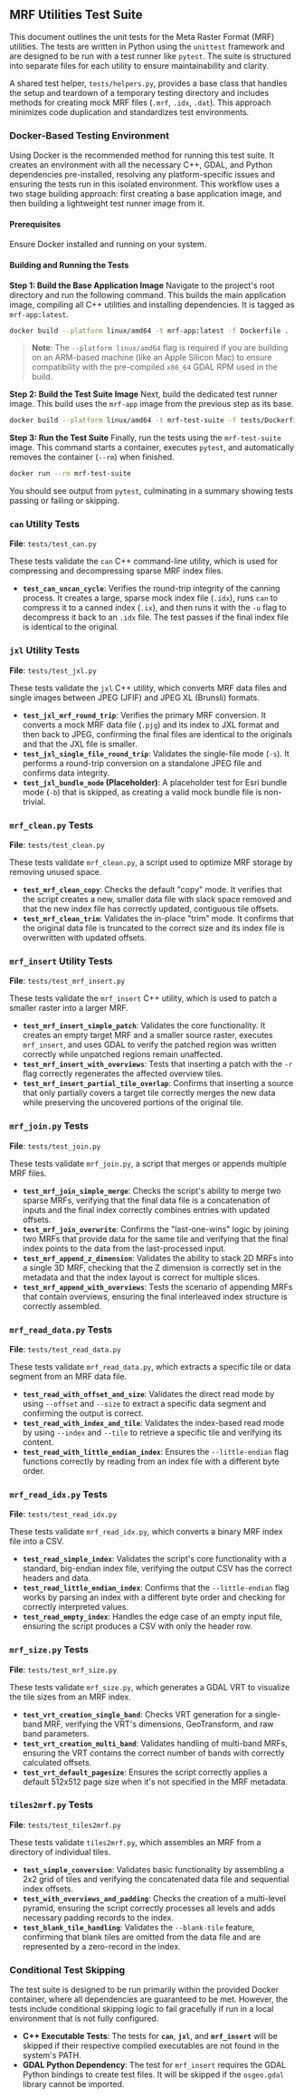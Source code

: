 ## **MRF Utilities Test Suite**

This document outlines the unit tests for the Meta Raster Format (MRF) utilities. The tests are written in Python using the `unittest` framework and are designed to be run with a test runner like `pytest`. The suite is structured into separate files for each utility to ensure maintainability and clarity.

A shared test helper, `tests/helpers.py`, provides a base class that handles the setup and teardown of a temporary testing directory and includes methods for creating mock MRF files (`.mrf`, `.idx`, `.dat`). This approach minimizes code duplication and standardizes test environments.


### Docker-Based Testing Environment

Using Docker is the recommended method for running this test suite. It creates an environment with all the necessary C++, GDAL, and Python dependencies pre-installed, resolving any platform-specific issues and ensuring the tests run in this isolated environment. This workflow uses a two stage building approach: first creating a base application image, and then building a lightweight test runner image from it.

#### Prerequisites

Ensure Docker installed and running on your system.

#### Building and Running the Tests

**Step 1: Build the Base Application Image**
Navigate to the project's root directory and run the following command. This builds the main application image, compiling all C++ utilities and installing dependencies. It is tagged as `mrf-app:latest`.

```bash
docker build --platform linux/amd64 -t mrf-app:latest -f Dockerfile .
```

> **Note**: The `--platform linux/amd64` flag is required if you are building on an ARM-based machine (like an Apple Silicon Mac) to ensure compatibility with the pre-compiled `x86_64` GDAL RPM used in the build.

**Step 2: Build the Test Suite Image**
Next, build the dedicated test runner image. This build uses the `mrf-app` image from the previous step as its base.

```bash
docker build --platform linux/amd64 -t mrf-test-suite -f tests/Dockerfile .
```

**Step 3: Run the Test Suite**
Finally, run the tests using the `mrf-test-suite` image. This command starts a container, executes `pytest`, and automatically removes the container (`--rm`) when finished.

```bash
docker run --rm mrf-test-suite
```

You should see output from `pytest`, culminating in a summary showing tests passing or failing or skipping.


### `can` Utility Tests

**File**: `tests/test_can.py`

These tests validate the `can` C++ command-line utility, which is used for compressing and decompressing sparse MRF index files.

  * **`test_can_uncan_cycle`**: Verifies the round-trip integrity of the canning process. It creates a large, sparse mock index file (`.idx`), runs `can` to compress it to a canned index (`.ix`), and then runs it with the `-u` flag to decompress it back to an `.idx` file. The test passes if the final index file is identical to the original.


### `jxl` Utility Tests

**File**: `tests/test_jxl.py`

These tests validate the `jxl` C++ utility, which converts MRF data files and single images between JPEG (JFIF) and JPEG XL (Brunsli) formats.

  * **`test_jxl_mrf_round_trip`**: Verifies the primary MRF conversion. It converts a mock MRF data file (`.pjg`) and its index to JXL format and then back to JPEG, confirming the final files are identical to the originals and that the JXL file is smaller.
  * **`test_jxl_single_file_round_trip`**: Validates the single-file mode (`-s`). It performs a round-trip conversion on a standalone JPEG file and confirms data integrity.
  * **`test_jxl_bundle_mode` (Placeholder)**: A placeholder test for Esri bundle mode (`-b`) that is skipped, as creating a valid mock bundle file is non-trivial.


### `mrf_clean.py` Tests

**File**: `tests/test_clean.py`

These tests validate `mrf_clean.py`, a script used to optimize MRF storage by removing unused space.

  * **`test_mrf_clean_copy`**: Checks the default "copy" mode. It verifies that the script creates a new, smaller data file with slack space removed and that the new index file has correctly updated, contiguous tile offsets.
  * **`test_mrf_clean_trim`**: Validates the in-place "trim" mode. It confirms that the original data file is truncated to the correct size and its index file is overwritten with updated offsets.


### `mrf_insert` Utility Tests

**File**: `tests/test_mrf_insert.py`

These tests validate the `mrf_insert` C++ utility, which is used to patch a smaller raster into a larger MRF.

  * **`test_mrf_insert_simple_patch`**: Validates the core functionality. It creates an empty target MRF and a smaller source raster, executes `mrf_insert`, and uses GDAL to verify the patched region was written correctly while unpatched regions remain unaffected.
  * **`test_mrf_insert_with_overviews`**: Tests that inserting a patch with the `-r` flag correctly regenerates the affected overview tiles.
  * **`test_mrf_insert_partial_tile_overlap`**: Confirms that inserting a source that only partially covers a target tile correctly merges the new data while preserving the uncovered portions of the original tile.


### `mrf_join.py` Tests

**File**: `tests/test_join.py`

These tests validate `mrf_join.py`, a script that merges or appends multiple MRF files.

  * **`test_mrf_join_simple_merge`**: Checks the script's ability to merge two sparse MRFs, verifying that the final data file is a concatenation of inputs and the final index correctly combines entries with updated offsets.
  * **`test_mrf_join_overwrite`**: Confirms the "last-one-wins" logic by joining two MRFs that provide data for the same tile and verifying that the final index points to the data from the last-processed input.
  * **`test_mrf_append_z_dimension`**: Validates the ability to stack 2D MRFs into a single 3D MRF, checking that the Z dimension is correctly set in the metadata and that the index layout is correct for multiple slices.
  * **`test_mrf_append_with_overviews`**: Tests the scenario of appending MRFs that contain overviews, ensuring the final interleaved index structure is correctly assembled.

### `mrf_read_data.py` Tests

**File**: `tests/test_read_data.py`

These tests validate `mrf_read_data.py`, which extracts a specific tile or data segment from an MRF data file.

  * **`test_read_with_offset_and_size`**: Validates the direct read mode by using `--offset` and `--size` to extract a specific data segment and confirming the output is correct.
  * **`test_read_with_index_and_tile`**: Validates the index-based read mode by using `--index` and `--tile` to retrieve a specific tile and verifying its content.
  * **`test_read_with_little_endian_index`**: Ensures the `--little-endian` flag functions correctly by reading from an index file with a different byte order.


### `mrf_read_idx.py` Tests

**File**: `tests/test_read_idx.py`

These tests validate `mrf_read_idx.py`, which converts a binary MRF index file into a CSV.

  * **`test_read_simple_index`**: Validates the script's core functionality with a standard, big-endian index file, verifying the output CSV has the correct headers and data.
  * **`test_read_little_endian_index`**: Confirms that the `--little-endian` flag works by parsing an index with a different byte order and checking for correctly interpreted values.
  * **`test_read_empty_index`**: Handles the edge case of an empty input file, ensuring the script produces a CSV with only the header row.


### `mrf_size.py` Tests

**File**: `tests/test_mrf_size.py`

These tests validate `mrf_size.py`, which generates a GDAL VRT to visualize the tile sizes from an MRF index.

  * **`test_vrt_creation_single_band`**: Checks VRT generation for a single-band MRF, verifying the VRT's dimensions, GeoTransform, and raw band parameters.
  * **`test_vrt_creation_multi_band`**: Validates handling of multi-band MRFs, ensuring the VRT contains the correct number of bands with correctly calculated offsets.
  * **`test_vrt_default_pagesize`**: Ensures the script correctly applies a default 512x512 page size when it's not specified in the MRF metadata.


### `tiles2mrf.py` Tests

**File**: `tests/test_tiles2mrf.py`

These tests validate `tiles2mrf.py`, which assembles an MRF from a directory of individual tiles.

  * **`test_simple_conversion`**: Validates basic functionality by assembling a 2x2 grid of tiles and verifying the concatenated data file and sequential index offsets.
  * **`test_with_overviews_and_padding`**: Checks the creation of a multi-level pyramid, ensuring the script correctly processes all levels and adds necessary padding records to the index.
  * **`test_blank_tile_handling`**: Validates the `--blank-tile` feature, confirming that blank tiles are omitted from the data file and are represented by a zero-record in the index.


### Conditional Test Skipping

The test suite is designed to be run primarily within the provided Docker container, where all dependencies are guaranteed to be met. However, the tests include conditional skipping logic to fail gracefully if run in a local environment that is not fully configured.

  * **C++ Executable Tests**: The tests for **`can`**, **`jxl`**, and **`mrf_insert`** will be skipped if their respective compiled executables are not found in the system's PATH.
  * **GDAL Python Dependency**: The test for `mrf_insert` requires the GDAL Python bindings to create test files. It will be skipped if the `osgeo.gdal` library cannot be imported.

